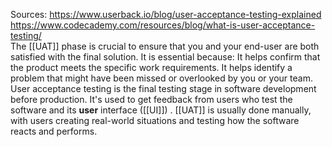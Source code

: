 Sources:
https://www.userback.io/blog/user-acceptance-testing-explained
https://www.codecademy.com/resources/blog/what-is-user-acceptance-testing/
\
The [[UAT]] phase is crucial to ensure that you and your end-user are both satisfied with the final solution. It is essential because: It helps confirm that the product meets the specific work requirements. It helps identify a problem that might have been missed or overlooked by you or your team.
\
User acceptance testing is the final testing stage in software development before production. It's used to get feedback from users who test the software and its **user** interface ([[UI]]) . [[UAT]] is usually done manually, with users creating real-world situations and testing how the software reacts and performs.
